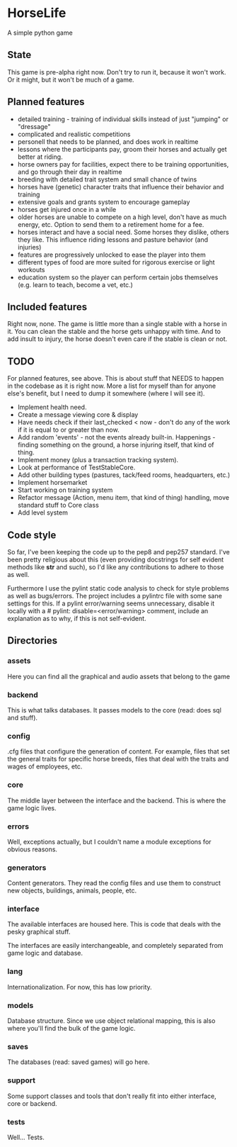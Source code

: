 # HorseLife
A simple python game

## State
This game is pre-alpha right now. Don't try to run it,
because it won't work. Or it might, but it won't be much
of a game.

## Planned features
* detailed training - training of individual skills instead of just "jumping" or "dressage"
* complicated and realistic competitions
* personell that needs to be planned, and does work in realtime
* lessons where the participants pay, groom their horses and actually get better at riding.
* horse owners pay for facilities, expect there to be training opportunities, and go through their day in realtime
* breeding with detailed trait system and small chance of twins
* horses have (genetic) character traits that influence their behavior and training
* extensive goals and grants system to encourage gameplay
* horses get injured once in a while
* older horses are unable to compete on a high level, don't have as much energy, etc. Option to send them to a retirement home for a fee.
* horses interact and have a social need. Some horses they dislike, others they like. This influence riding lessons and pasture behavior (and injuries)
* features are progressively unlocked to ease the player into them
* different types of food are more suited for rigorous exercise or light workouts
* education system so the player can perform certain jobs themselves (e.g. learn to teach, become a vet, etc.)

## Included features
Right now, none. The game is little more than a single stable
with a horse in it. You can clean the stable and the horse
gets unhappy with time. And to add insult to injury, the
horse doesn't even care if the stable is clean or not.

## TODO
For planned features, see above. This is about stuff that NEEDS to happen
in the codebase as it is right now. More a list for myself than for anyone
else's benefit, but I need to dump it somewhere (where I will see it).

* Implement health need.
* Create a message viewing core & display
* Have needs check if their last_checked < now - don't do any of the work if it is equal to or greater than now.
* Add random 'events' - not the events already built-in. Happenings - finding something on the ground, a horse injuring itself, that kind of thing.
* Implement money (plus a transaction tracking system).
* Look at performance of TestStableCore.
* Add other building types (pastures, tack/feed rooms, headquarters, etc.)
* Implement horsemarket
* Start working on training system
* Refactor message (Action, menu item, that kind of thing) handling, move standard stuff to Core class
* Add level system

## Code style
So far, I've been keeping the code up to the pep8 and pep257 standard. I've been pretty religious about this (even providing docstrings for self evident methods like __str__ and such), so I'd like any contributions to adhere to those as well.

Furthermore I use the pylint static code analysis to check for style problems as well as bugs/errors. The project includes a pylintrc file with some sane settings for this. If a pylint error/warning seems unnecessary, disable it locally with a # pylint: disable=<error/warning> comment, include an explanation as to why, if this is not self-evident.

## Directories

### assets
Here you can find all the graphical and audio assets that
belong to the game

### backend
This is what talks databases. It passes models to the core
(read: does sql and stuff).

### config
.cfg files that configure the generation of content. For 
example, files that set the general traits for specific
horse breeds, files that deal with the traits and wages
of employees, etc.

### core
The middle layer between the interface and the backend. This
is where the game logic lives.

### errors
Well, exceptions actually, but I couldn't name a module
exceptions for obvious reasons.

### generators
Content generators. They read the config files and use them to
construct new objects, buildings, animals, people, etc.

### interface
The available interfaces are housed here. This is code that
deals with the pesky graphical stuff.

The interfaces are easily interchangeable, and completely
separated from game logic and database.

### lang
Internationalization. For now, this has low priority.

### models
Database structure. Since we use object relational mapping,
this is also where you'll find the bulk of the game logic.

### saves
The databases (read: saved games) will go here.

### support
Some support classes and tools that don't really fit into 
either interface, core or backend.

### tests
Well... Tests.
